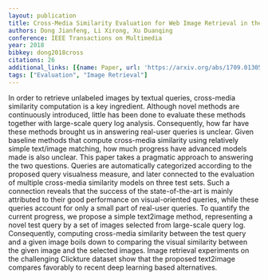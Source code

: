 ```yaml
---
layout: publication
title: Cross-Media Similarity Evaluation for Web Image Retrieval in the Wild
authors: Dong Jianfeng, Li Xirong, Xu Duanqing
conference: IEEE Transactions on Multimedia
year: 2018
bibkey: dong2018cross
citations: 26
additional_links: [{name: Paper, url: 'https://arxiv.org/abs/1709.01305'}]
tags: ["Evaluation", "Image Retrieval"]
---
```

In order to retrieve unlabeled images by textual queries, cross-media
similarity computation is a key ingredient. Although novel methods are
continuously introduced, little has been done to evaluate these methods
together with large-scale query log analysis. Consequently, how far have these
methods brought us in answering real-user queries is unclear. Given baseline
methods that compute cross-media similarity using relatively simple text/image
matching, how much progress have advanced models made is also unclear. This
paper takes a pragmatic approach to answering the two questions. Queries are
automatically categorized according to the proposed query visualness measure,
and later connected to the evaluation of multiple cross-media similarity models
on three test sets. Such a connection reveals that the success of the
state-of-the-art is mainly attributed to their good performance on
visual-oriented queries, while these queries account for only a small part of
real-user queries. To quantify the current progress, we propose a simple
text2image method, representing a novel test query by a set of images selected
from large-scale query log. Consequently, computing cross-media similarity
between the test query and a given image boils down to comparing the visual
similarity between the given image and the selected images. Image retrieval
experiments on the challenging Clickture dataset show that the proposed
text2image compares favorably to recent deep learning based alternatives.